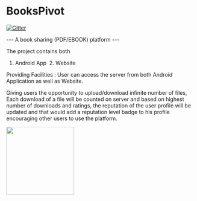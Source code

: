 
# BooksPivot

[![Gitter](https://badges.gitter.im/gmonetix/BooksPivot-KWOC.svg)](https://gitter.im/gmonetix/BooksPivot-KWOC?utm_source=badge&utm_medium=badge&utm_campaign=pr-badge&utm_content=badge)


--- A book sharing (PDF/EBOOK) platform ---

The project contains both
  1. Android App
  2. Website
  
Providing Facilities :
User can access the server from both Android Application as well as Website.

Giving users the opportunity to upload/download infinite number of files, Each download of a file will be counted on server and based on highest number of downloads and ratings, the reputation of the user profile will be updated and that would add a reputation level badge to his profile encouraging other users to use the platform.

<img src="https://github.com/AdityaGupta030697/BooksPivot/blob/master/images/s1.PNG" width="180">
